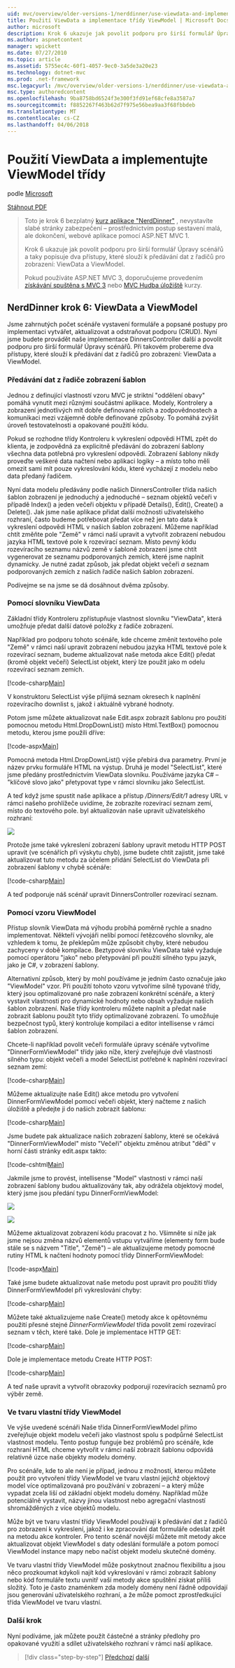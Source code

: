 ```yaml
---
uid: mvc/overview/older-versions-1/nerddinner/use-viewdata-and-implement-viewmodel-classes
title: Použití ViewData a implementace třídy ViewModel | Microsoft Docs
author: microsoft
description: Krok 6 ukazuje jak povolit podporu pro širší formulář Úpravy scénářů a taky popisuje dva přístupy, které slouží k předávání dat z řadičů pro zobrazení:...
ms.author: aspnetcontent
manager: wpickett
ms.date: 07/27/2010
ms.topic: article
ms.assetid: 5755ec4c-60f1-4057-9ec0-3a5de3a20e23
ms.technology: dotnet-mvc
ms.prod: .net-framework
msc.legacyurl: /mvc/overview/older-versions-1/nerddinner/use-viewdata-and-implement-viewmodel-classes
msc.type: authoredcontent
ms.openlocfilehash: 9ba8758bd6524f3e300f3fd91ef68cfe8a3587a7
ms.sourcegitcommit: f8852267f463b62d7f975e56bea9aa3f68fbbdeb
ms.translationtype: MT
ms.contentlocale: cs-CZ
ms.lasthandoff: 04/06/2018
---
```

<a name="use-viewdata-and-implement-viewmodel-classes"></a>Použití ViewData a implementujte ViewModel třídy
====================
podle [Microsoft](https://github.com/microsoft)

[Stáhnout PDF](http://aspnetmvcbook.s3.amazonaws.com/aspnetmvc-nerdinner_v1.pdf)

> Toto je krok 6 bezplatný [kurz aplikace "NerdDinner"](introducing-the-nerddinner-tutorial.md) , nevystavíte slabé stránky zabezpečení – prostřednictvím postup sestavení malá, ale dokončení, webové aplikace pomocí ASP.NET MVC 1.
> 
> Krok 6 ukazuje jak povolit podporu pro širší formulář Úpravy scénářů a taky popisuje dva přístupy, které slouží k předávání dat z řadičů pro zobrazení: ViewData a ViewModel.
> 
> Pokud používáte ASP.NET MVC 3, doporučujeme provedením [získávání spuštěna s MVC 3](../../older-versions/getting-started-with-aspnet-mvc3/cs/intro-to-aspnet-mvc-3.md) nebo [MVC Hudba úložiště](../../older-versions/mvc-music-store/mvc-music-store-part-1.md) kurzy.


## <a name="nerddinner-step-6-viewdata-and-viewmodel"></a>NerdDinner krok 6: ViewData a ViewModel

Jsme zahrnutých počet scénáře vystavení formuláře a popsané postupy pro implementaci vytvářet, aktualizovat a odstraňovat podporu (CRUD). Nyní jsme budete provádět naše implementace DinnersController další a povolit podporu pro širší formulář Úpravy scénářů. Při takovém probereme dva přístupy, které slouží k předávání dat z řadičů pro zobrazení: ViewData a ViewModel.

### <a name="passing-data-from-controllers-to-view-templates"></a>Předávání dat z řadiče zobrazení šablon

Jednou z definující vlastností vzoru MVC je striktní "oddělení obavy" pomáhá vynutit mezi různými součástmi aplikace. Modely, Kontrolery a zobrazení jednotlivých mít dobře definované rolích a zodpovědnostech a komunikaci mezi vzájemně dobře definované způsoby. To pomáhá zvýšit úroveň testovatelnosti a opakované použití kódu.

Pokud se rozhodne třídy Kontroleru k vykreslení odpovědi HTML zpět do klienta, je zodpovědná za explicitně předávání do zobrazení šablony všechna data potřebná pro vykreslení odpovědi. Zobrazení šablony nikdy proveďte veškeré data načtení nebo aplikaci logiky – a místo toho měli omezit sami mít pouze vykreslování kódu, které vycházejí z modelu nebo data předaný řadičem.

Nyní data modelu předávány podle našich DinnersController třída našich šablon zobrazení je jednoduchý a jednoduché – seznam objektů večeři v případě Index() a jeden večeři objektu v případě Details(), Edit(), Create() a Delete(). Jak jsme naše aplikace přidat další možnosti uživatelského rozhraní, často budeme potřebovat předat více než jen tato data k vykreslení odpovědi HTML v našich šablon zobrazení. Můžeme například chtít změňte pole "Země" v rámci naší upravit a vytvořit zobrazení nebudou jazyka HTML textové pole k rozevírací seznam. Místo pevný kódu rozevíracího seznamu názvů země v šabloně zobrazení jsme chtít vygenerovat ze seznamu podporovaných zemích, které jsme naplnit dynamicky. Je nutné zadat způsob, jak předat objekt večeři *a* seznam podporovaných zemích z našich řadiče našich šablon zobrazení.

Podívejme se na jsme se dá dosáhnout dvěma způsoby.

### <a name="using-the-viewdata-dictionary"></a>Pomocí slovníku ViewData

Základní třídy Kontroleru zpřístupňuje vlastnost slovníku "ViewData", která umožňuje předat další datové položky z řadiče zobrazení.

Například pro podporu tohoto scénáře, kde chceme změnit textového pole "Země" v rámci naší upravit zobrazení nebudou jazyka HTML textové pole k rozevírací seznam, budeme aktualizovat naše metoda akce Edit() předat (kromě objekt večeři) SelectList objekt, který lze použít jako m odelu rozevírací seznam zemích.

[!code-csharp[Main](use-viewdata-and-implement-viewmodel-classes/samples/sample1.cs)]

V konstruktoru SelectList výše přijímá seznam okresech k naplnění rozevíracího downlist s, jakož i aktuálně vybrané hodnoty.

Potom jsme můžete aktualizovat naše Edit.aspx zobrazit šablonu pro použití pomocnou metodu Html.DropDownList() místo Html.TextBox() pomocnou metodu, kterou jsme použili dříve:

[!code-aspx[Main](use-viewdata-and-implement-viewmodel-classes/samples/sample2.aspx)]

Pomocná metoda Html.DropDownList() výše přebírá dva parametry. První je název prvku formuláře HTML na výstup. Druhá je model "SelectList", které jsme předány prostřednictvím ViewData slovníku. Používáme jazyka C# – "klíčové slovo jako" přetypovat type v rámci slovníku jako SelectList.

A teď když jsme spustit naše aplikace a přístup */Dinners/Edit/1* adresy URL v rámci našeho prohlížeče uvidíme, že zobrazíte rozevírací seznam zemí, místo do textového pole. byl aktualizován naše upravit uživatelského rozhraní:

![](use-viewdata-and-implement-viewmodel-classes/_static/image1.png)

Protože jsme také vykreslení zobrazení šablony upravit metodu HTTP POST upravit (ve scénářích při výskytu chyb), jsme budete chtít zajistit, jsme také aktualizovat tuto metodu za účelem přidání SelectList do ViewData při zobrazení šablony v chybě scénáře:

[!code-csharp[Main](use-viewdata-and-implement-viewmodel-classes/samples/sample3.cs)]

A teď podporuje náš scénář upravit DinnersController rozevírací seznam.

### <a name="using-a-viewmodel-pattern"></a>Pomocí vzoru ViewModel

Přístup slovník ViewData má výhodu probíhá poměrně rychle a snadno implementovat. Někteří vývojáři nelíbí pomocí řetězcového slovníky, ale vzhledem k tomu, že překlepům může způsobit chyby, které nebudou zachyceny v době kompilace. Beztypové slovníku ViewData také vyžaduje pomocí operátoru "jako" nebo přetypování při použití silného typu jazyk, jako je C#, v zobrazení šablony.

Alternativní způsob, který by mohl používáme je jedním často označuje jako "ViewModel" vzor. Při použití tohoto vzoru vytvoříme silně typované třídy, který jsou optimalizované pro naše zobrazení konkrétní scénáře, a který vystavit vlastnosti pro dynamické hodnoty nebo obsah vyžaduje našich šablon zobrazení. Naše třídy kontroleru můžete naplnit a předat naše zobrazit šablonu použít tyto třídy optimalizované zobrazení. To umožňuje bezpečnost typů, který kontroluje kompilaci a editor intellisense v rámci šablon zobrazení.

Chcete-li například povolit večeři formuláře úpravy scénáře vytvoříme "DinnerFormViewModel" třídy jako níže, který zveřejňuje dvě vlastnosti silného typu: objekt večeři a model SelectList potřebné k naplnění rozevírací seznam zemí:

[!code-csharp[Main](use-viewdata-and-implement-viewmodel-classes/samples/sample4.cs)]

Můžeme aktualizujte naše Edit() akce metodu pro vytvoření DinnerFormViewModel pomocí večeři objekt, který načteme z našich úložiště a předejte ji do našich zobrazit šablonu:

[!code-csharp[Main](use-viewdata-and-implement-viewmodel-classes/samples/sample5.cs)]

Jsme budete pak aktualizace našich zobrazení šablony, které se očekává "DinnerFormViewModel" místo "Večeři" objektu změnou atribut "dědí" v horní části stránky edit.aspx takto:

[!code-cshtml[Main](use-viewdata-and-implement-viewmodel-classes/samples/sample6.cshtml)]

Jakmile jsme to provést, intellisense "Model" vlastnosti v rámci naší zobrazení šablony budou aktualizovány tak, aby odrážela objektový model, který jsme jsou předání typu DinnerFormViewModel:

![](use-viewdata-and-implement-viewmodel-classes/_static/image2.png)

![](use-viewdata-and-implement-viewmodel-classes/_static/image3.png)

Můžeme aktualizovat zobrazení kódu pracovat z ho. Všimněte si níže jak jsme nejsou změna názvů elementů vstupu vytváříme (elementy form bude stále se s názvem "Title", "Země") – ale aktualizujeme metody pomocné rutiny HTML k načtení hodnoty pomocí třídy DinnerFormViewModel:

[!code-aspx[Main](use-viewdata-and-implement-viewmodel-classes/samples/sample7.aspx)]

Také jsme budete aktualizovat naše metodu post upravit pro použití třídy DinnerFormViewModel při vykreslování chyby:

[!code-csharp[Main](use-viewdata-and-implement-viewmodel-classes/samples/sample8.cs)]

Můžete také aktualizujeme naše Create() metody akce k opětovnému použití přesné stejné *DinnerFormViewModel* třída povolit zemí rozevírací seznam v těch, které také. Dole je implementace HTTP GET:

[!code-csharp[Main](use-viewdata-and-implement-viewmodel-classes/samples/sample9.cs)]

Dole je implementace metodu Create HTTP POST:

[!code-csharp[Main](use-viewdata-and-implement-viewmodel-classes/samples/sample10.cs)]

A teď naše upravit a vytvořit obrazovky podporují rozevíracích seznamů pro výběr země.

### <a name="custom-shaped-viewmodel-classes"></a>Ve tvaru vlastní třídy ViewModel

Ve výše uvedené scénáři Naše třída DinnerFormViewModel přímo zveřejňuje objekt modelu večeři jako vlastnost spolu s podpůrné SelectList vlastnost modelu. Tento postup funguje bez problémů pro scénáře, kde rozhraní HTML chceme vytvořit v rámci naší zobrazit šablonu odpovídá relativně úzce naše objekty modelu domény.

Pro scénáře, kde to ale není je případ, jednou z možností, kterou můžete použít pro vytvoření třídy ViewModel ve tvaru vlastní jejichž objektový model více optimalizovaná pro používání v zobrazení – a který může vypadat zcela liší od základní objekt modelu domény. Například může potenciálně vystavit, názvy jinou vlastnost nebo agregační vlastností shromážděných z více objektů modelu.

Může být ve tvaru vlastní třídy ViewModel používají k předávání dat z řadičů pro zobrazení k vykreslení, jakož i ke zpracování dat formuláře odeslat zpět na metodu akce kontroler. Pro tento scénář novější můžete mít metody akce aktualizovat objekt ViewModel s daty odeslání formuláře a potom pomocí ViewModel instance mapy nebo načíst objekt modelu skutečné domény.

Ve tvaru vlastní třídy ViewModel může poskytnout značnou flexibilitu a jsou něco prozkoumat kdykoli najít kód vykreslování v rámci zobrazit šablony nebo kód formuláře textu uvnitř vaší metody akce spuštění získat příliš složitý. Toto je často znaménkem zda modely domény není řádně odpovídají jsou generování uživatelského rozhraní, a že může pomoct zprostředkující třída ViewModel ve tvaru vlastní.

### <a name="next-step"></a>Další krok

Nyní podíváme, jak můžete použít částečné a stránky předlohy pro opakované využití a sdílet uživatelského rozhraní v rámci naší aplikace.

> [!div class="step-by-step"]
> [Předchozí](provide-crud-create-read-update-delete-data-form-entry-support.md)
> [další](re-use-ui-using-master-pages-and-partials.md)
